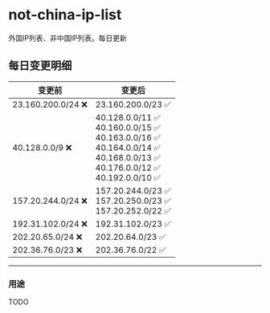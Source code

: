 # not-china-ip-list
外国IP列表、非中国IP列表。每日更新

每日变更明细
--------------------
|  变更前   | 变更后 |
|  ----  | ----  |
|  23.160.200.0/24 :x:  | 23.160.200.0/23 :white_check_mark: | 
|  40.128.0.0/9 :x:  | 40.128.0.0/11 :white_check_mark: <br> 40.160.0.0/15 :white_check_mark: <br> 40.163.0.0/16 :white_check_mark: <br> 40.164.0.0/14 :white_check_mark: <br> 40.168.0.0/13 :white_check_mark: <br> 40.176.0.0/12 :white_check_mark: <br> 40.192.0.0/10 :white_check_mark: <br>  | 
|  157.20.244.0/24 :x:  | 157.20.244.0/23 :white_check_mark: <br> 157.20.250.0/23 :white_check_mark: <br> 157.20.252.0/22 :white_check_mark: <br>  | 
|  192.31.102.0/24 :x:  | 192.31.102.0/23 :white_check_mark: | 
|  202.20.65.0/24 :x:  | 202.20.64.0/23 :white_check_mark: | 
|  202.36.76.0/23 :x:  | 202.36.76.0/22 :white_check_mark: | 

--------------------
### 用途
TODO
